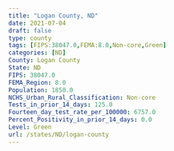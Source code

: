 ```yaml
---
title: "Logan County, ND"
date: 2021-07-04
draft: false
type: county
tags: [FIPS:38047.0,FEMA:8.0,Non-core,Green]
categories: [ND]
County: Logan County
State: ND
FIPS: 38047.0
FEMA_Region: 8.0
Population: 1850.0
NCHS_Urban_Rural_Classification: Non-core
Tests_in_prior_14_days: 125.0
Fourteen_day_test_rate_per_100000: 6757.0
Percent_Positivity_in_prior_14_days: 0.0
Level: Green
url: /states/ND/logan-county
---
```



